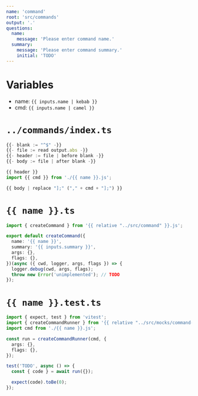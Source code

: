 ```yaml
---
name: 'command'
root: 'src/commands'
output: '.'
questions:
  name:
    message: 'Please enter command name.'
  summary:
    message: 'Please enter command summary.'
    initial: 'TODO'
---
```


# Variables

- name: `{{ inputs.name | kebab }}`
- cmd: `{{ inputs.name | camel }}`

# `../commands/index.ts`

```typescript
{{- blank := "^$" -}}
{{- file := read output.abs -}}
{{- header := file | before blank -}}
{{- body := file | after blank -}}

{{ header }}
import {{ cmd }} from './{{ name }}.js';

{{ body | replace "];" ("," + cmd + "];") }}
```

# `{{ name }}.ts`

```typescript
import { createCommand } from '{{ relative "../src/command" }}.js';

export default createCommand({
  name: '{{ name }}',
  summary: '{{ inputs.summary }}',
  args: {},
  flags: {},
})(async ({ cwd, logger, args, flags }) => {
  logger.debug(cwd, args, flags);
  throw new Error('unimplemented'); // TODO
});
```

# `{{ name }}.test.ts`

```typescript
import { expect, test } from 'vitest';
import { createCommandRunner } from '{{ relative "../src/mocks/command-test-utils" }}.js';
import cmd from './{{ name }}.js';

const run = createCommandRunner(cmd, {
  args: {},
  flags: {},
});

test('TODO', async () => {
  const { code } = await run({});

  expect(code).toBe(0);
});
```

